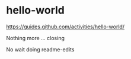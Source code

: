 # hello-world
https://guides.github.com/activities/hello-world/

Nothing more ... closing

No wait doing readme-edits
